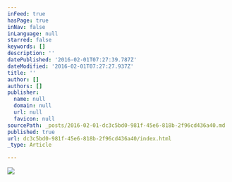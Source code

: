 ```yaml
---
inFeed: true
hasPage: true
inNav: false
inLanguage: null
starred: false
keywords: []
description: ''
datePublished: '2016-02-01T07:27:39.787Z'
dateModified: '2016-02-01T07:27:27.937Z'
title: ''
author: []
authors: []
publisher:
  name: null
  domain: null
  url: null
  favicon: null
sourcePath: _posts/2016-02-01-dc3c5bd0-981f-45e6-818b-2f96cd436a40.md
published: true
url: dc3c5bd0-981f-45e6-818b-2f96cd436a40/index.html
_type: Article

---
```

![](https://the-grid-user-content.s3-us-west-2.amazonaws.com/cc07a80a-80bb-4101-97d3-441fd2cd46b9.png)